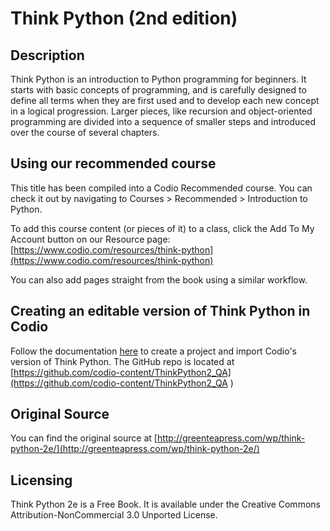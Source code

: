 # Think Python (2nd edition)

## Description
Think Python is an introduction to Python programming for beginners. It starts with basic concepts of programming, and is carefully designed to define all terms when they are first used and to develop each new concept in a logical progression. Larger pieces, like recursion and object-oriented programming are divided into a sequence of smaller steps and introduced over the course of several chapters.

## Using our recommended course
This title has been compiled into a Codio Recommended course. You can check it out by navigating to Courses > Recommended > Introduction to Python.

To add this course content (or pieces of it) to a class, click the Add To My Account button on our Resource page: [https://www.codio.com/resources/think-python](https://www.codio.com/resources/think-python)

You can also add pages straight from the book using a similar workflow.

## Creating an editable version of Think Python in Codio
Follow the documentation [here](https://docs.codio.com/develop/develop/projects/create-import-project.html#import-a-project) to create a project and import Codio's version of Think Python. The GitHub repo is located at [https://github.com/codio-content/ThinkPython2_QA](https://github.com/codio-content/ThinkPython2_QA )

## Original Source
You can find the original source at [http://greenteapress.com/wp/think-python-2e/](http://greenteapress.com/wp/think-python-2e/)


## Licensing 
Think Python 2e is a Free Book. It is available under the Creative Commons Attribution-NonCommercial 3.0 Unported License.
